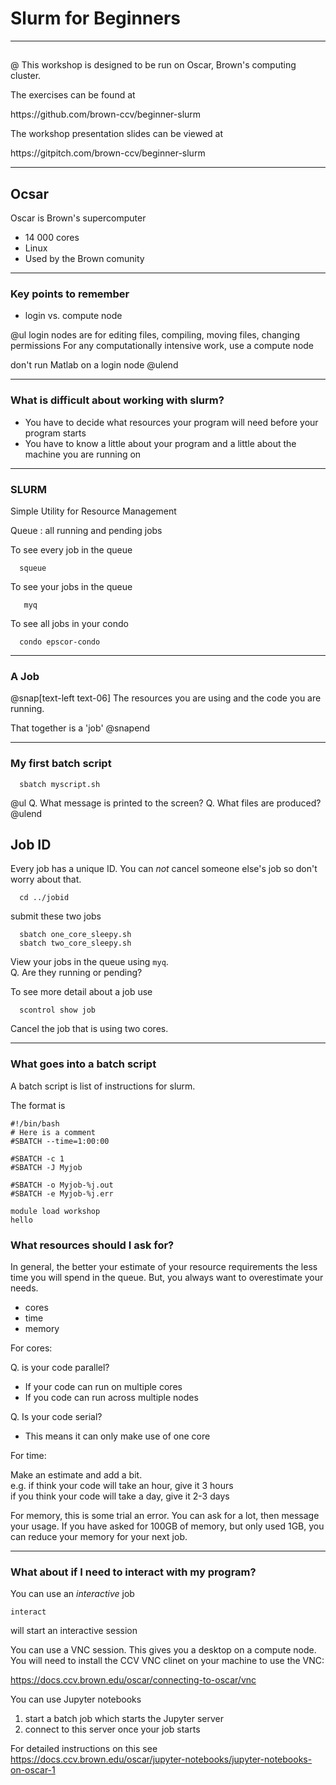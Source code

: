 # Slurm for Beginners

---

##  

@
This workshop is designed to be run on Oscar, Brown's computing cluster.  
<p>
The exercises can be found at 
<p>
https://github.com/brown-ccv/beginner-slurm

<p>
The workshop presentation slides can be viewed at
<p>
https://gitpitch.com/brown-ccv/beginner-slurm

---

## Ocsar

Oscar is Brown's supercomputer

* 14 000 cores
* Linux
* Used by the Brown comunity 

---

### Key points to remember


- login vs. compute node

@ul
login nodes are for editing files, compiling, moving files, changing permissions
For any computationally intensive work, use a compute node

don't run Matlab on a login node
@ulend

---

### What is difficult about working with slurm?

- You have to decide what resources your program will need before your program starts
- You have to know a little about your program and a little about the machine you are running on

---
### SLURM 

Simple Utility for Resource Management

Queue : all running and pending jobs

To see every job in the queue

```
  squeue
```

To see your jobs in the queue

```
   myq
```
 
To see all jobs in your condo

```
  condo epscor-condo
```

---

### A Job

@snap[text-left text-06]
The resources you are using and the code you are running.

That together is a 'job'
@snapend

---

### My first batch script

```
  sbatch myscript.sh
```

@ul
Q. What message is printed to the screen?
Q. What files are produced?
@ulend

## Job ID

Every job has a unique ID.  You can *not* cancel someone else's job so don't worry about that.

```
  cd ../jobid
```
submit these two jobs

```
  sbatch one_core_sleepy.sh
  sbatch two_core_sleepy.sh
```

View your jobs in the queue using `myq`.  
Q. Are they running or pending?

To see more detail about a job use

```
  scontrol show job
```

Cancel the job that is using two cores.

---

### What goes into a batch script

A batch script is list of instructions for slurm.  

The format is

```
#!/bin/bash
# Here is a comment
#SBATCH --time=1:00:00

#SBATCH -c 1
#SBATCH -J Myjob

#SBATCH -o Myjob-%j.out
#SBATCH -e Myjob-%j.err

module load workshop
hello

```

### What resources should I ask for?

In general, the better your estimate of your resource requirements the less time you will spend in the queue. But, you always want to overestimate your needs.

- cores
- time
- memory

For cores:

Q.  is your code parallel?  <br>

 - If your code can run on multiple cores
 - If you code can run across multiple nodes
    
Q. Is your code serial? <br>
 
 - This means it can only make use of one core
    
For time:

Make an estimate and add a bit. <br> 
e.g. if think your code will take an hour, give it 3 hours <br>
if you think your code will take a day, give it 2-3 days
 
For memory, this is some trial an error.  You can ask for a lot, then message your usage.  If you have asked for 100GB of memory, but only used 1GB, you can reduce your memory for your next job. 

---

### What about if I need to interact with my program?

You can use an *interactive* job

```
interact
```

will start an interactive session

You can use a VNC session.  This gives you a desktop on a compute node. You will need to install the CCV VNC clinet on your machine to use the VNC:

https://docs.ccv.brown.edu/oscar/connecting-to-oscar/vnc

You can use Jupyter notebooks

1. start a batch job which starts the Jupyter server
2. connect to this server once your job starts

For detailed instructions on this see 
https://docs.ccv.brown.edu/oscar/jupyter-notebooks/jupyter-notebooks-on-oscar-1

